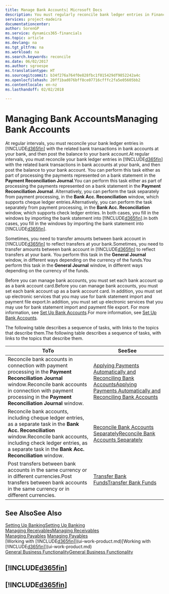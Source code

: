 ```yaml
---
title: Manage Bank Accounts| Microsoft Docs
description: You must regularly reconcile bank ledger entries in Financials with the related bank transactions in your bank accounts.
services: project-madeira
documentationcenter: 
author: SorenGP
ms.service: dynamics365-financials
ms.topic: article
ms.devlang: na
ms.tgt_pltfrm: na
ms.workload: na
ms.search.keywords: reconcile
ms.date: 06/02/2017
ms.author: sgroespe
ms.translationtype: HT
ms.sourcegitcommit: b34f276a764f0e828fbc1f015429df9852242a4c
ms.openlocfilehash: 20ff1bad076bff8ce07716cfffc2fa5e05605bb2
ms.contentlocale: en-nz
ms.lasthandoff: 02/02/2018

---
```

# <a name="managing-bank-accounts"></a><span data-ttu-id="109f6-103">Managing Bank Accounts</span><span class="sxs-lookup"><span data-stu-id="109f6-103">Managing Bank Accounts</span></span>
<span data-ttu-id="109f6-104">At regular intervals, you must reconcile your bank ledger entries in [!INCLUDE[d365fin](includes/d365fin_md.md)] with the related bank transactions in bank accounts at your bank, and then post the balance to your bank account.</span><span class="sxs-lookup"><span data-stu-id="109f6-104">At regular intervals, you must reconcile your bank ledger entries in [!INCLUDE[d365fin](includes/d365fin_md.md)] with the related bank transactions in bank accounts at your bank, and then post the balance to your bank account.</span></span> <span data-ttu-id="109f6-105">You can perform this task either as part of processing the payments represented on a bank statement in the **Payment Reconciliation Journal**.</span><span class="sxs-lookup"><span data-stu-id="109f6-105">You can perform this task either as part of processing the payments represented on a bank statement in the **Payment Reconciliation Journal**.</span></span> <span data-ttu-id="109f6-106">Alternatively, you can perform the task separately from payment processing, in the **Bank Acc. Reconciliation** window, which supports cheque ledger entries.</span><span class="sxs-lookup"><span data-stu-id="109f6-106">Alternatively, you can perform the task separately from payment processing, in the **Bank Acc. Reconciliation** window, which supports check ledger entries.</span></span> <span data-ttu-id="109f6-107">In both cases, you fill in the windows by importing the bank statement into [!INCLUDE[d365fin](includes/d365fin_md.md)].</span><span class="sxs-lookup"><span data-stu-id="109f6-107">In both cases, you fill in the windows by importing the bank statement into [!INCLUDE[d365fin](includes/d365fin_md.md)].</span></span>

<span data-ttu-id="109f6-108">Sometimes, you need to transfer amounts between bank account in [!INCLUDE[d365fin](includes/d365fin_md.md)] to reflect transfers at your bank.</span><span class="sxs-lookup"><span data-stu-id="109f6-108">Sometimes, you need to transfer amounts between bank account in [!INCLUDE[d365fin](includes/d365fin_md.md)] to reflect transfers at your bank.</span></span> <span data-ttu-id="109f6-109">You perform this task in the **General Journal** window, in different ways depending on the currency of the funds.</span><span class="sxs-lookup"><span data-stu-id="109f6-109">You perform this task in the **General Journal** window, in different ways depending on the currency of the funds.</span></span>

<span data-ttu-id="109f6-110">Before you can manage bank accounts, you must set each bank account up as a bank account card.</span><span class="sxs-lookup"><span data-stu-id="109f6-110">Before you can manage bank accounts, you must set each bank account up as a bank account card.</span></span> <span data-ttu-id="109f6-111">In addition, you must set up electronic services that you may use for bank statement import and payment file export.</span><span class="sxs-lookup"><span data-stu-id="109f6-111">In addition, you must set up electronic services that you may use for bank statement import and payment file export.</span></span> <span data-ttu-id="109f6-112">For more information, see [Set Up Bank Accounts](bank-setup-banking.md).</span><span class="sxs-lookup"><span data-stu-id="109f6-112">For more information, see [Set Up Bank Accounts](bank-setup-banking.md).</span></span>

<span data-ttu-id="109f6-113">The following table describes a sequence of tasks, with links to the topics that describe them.</span><span class="sxs-lookup"><span data-stu-id="109f6-113">The following table describes a sequence of tasks, with links to the topics that describe them.</span></span>

| <span data-ttu-id="109f6-114">To</span><span class="sxs-lookup"><span data-stu-id="109f6-114">To</span></span> | <span data-ttu-id="109f6-115">See</span><span class="sxs-lookup"><span data-stu-id="109f6-115">See</span></span> |
| --- | --- |
| <span data-ttu-id="109f6-116">Reconcile bank accounts in connection with payment processing in the **Payment Reconciliation Journal** window.</span><span class="sxs-lookup"><span data-stu-id="109f6-116">Reconcile bank accounts in connection with payment processing in the **Payment Reconciliation Journal** window.</span></span> |[<span data-ttu-id="109f6-117">Applying Payments Automatically and Reconciling Bank Accounts</span><span class="sxs-lookup"><span data-stu-id="109f6-117">Applying Payments Automatically and Reconciling Bank Accounts</span></span>](receivables-apply-payments-auto-reconcile-bank-accounts.md) |
| <span data-ttu-id="109f6-118">Reconcile bank accounts, including cheque ledger entries, as a separate task in the **Bank Acc. Reconciliation** window.</span><span class="sxs-lookup"><span data-stu-id="109f6-118">Reconcile bank accounts, including check ledger entries, as a separate task in the **Bank Acc. Reconciliation** window.</span></span> |[<span data-ttu-id="109f6-119">Reconcile Bank Accounts Separately</span><span class="sxs-lookup"><span data-stu-id="109f6-119">Reconcile Bank Accounts Separately</span></span>](bank-how-reconcile-bank-accounts-separately.md) |
| <span data-ttu-id="109f6-120">Post transfers between bank accounts in the same currency or in different currencies.</span><span class="sxs-lookup"><span data-stu-id="109f6-120">Post transfers between bank accounts in the same currency or in different currencies.</span></span> |[<span data-ttu-id="109f6-121">Transfer Bank Funds</span><span class="sxs-lookup"><span data-stu-id="109f6-121">Transfer Bank Funds</span></span>](bank-how-transfer-bank-funds.md) |

## <a name="see-also"></a><span data-ttu-id="109f6-122">See Also</span><span class="sxs-lookup"><span data-stu-id="109f6-122">See Also</span></span>
[<span data-ttu-id="109f6-123">Setting Up Banking</span><span class="sxs-lookup"><span data-stu-id="109f6-123">Setting Up Banking</span></span>](bank-setup-banking.md)  
[<span data-ttu-id="109f6-124">Managing Receivables</span><span class="sxs-lookup"><span data-stu-id="109f6-124">Managing Receivables</span></span>](receivables-manage-receivables.md)  
<span data-ttu-id="109f6-125">[Managing Payables](payables-manage-payables.md)  </span><span class="sxs-lookup"><span data-stu-id="109f6-125">[Managing Payables](payables-manage-payables.md)  </span></span>  
<span data-ttu-id="109f6-126">[Working with [!INCLUDE[d365fin](includes/d365fin_md.md)]](ui-work-product.md)</span><span class="sxs-lookup"><span data-stu-id="109f6-126">[Working with [!INCLUDE[d365fin](includes/d365fin_md.md)]](ui-work-product.md)</span></span>  
[<span data-ttu-id="109f6-127">General Business Functionality</span><span class="sxs-lookup"><span data-stu-id="109f6-127">General Business Functionality</span></span>](ui-across-business-areas.md)  

## [!INCLUDE[d365fin](includes/free_trial_md.md)]  
## [!INCLUDE[d365fin](includes/training_link_md.md)]

